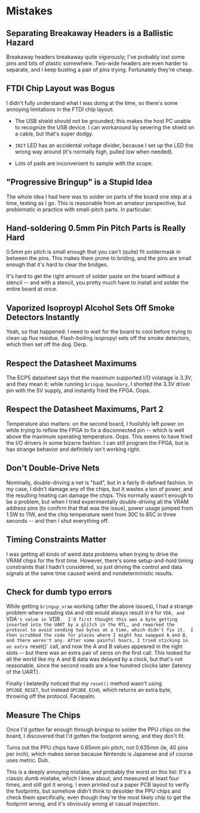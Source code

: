 # Mistakes

## Separating Breakaway Headers is a Ballistic Hazard

Breakaway headers breakaway quite vigorously; I've probably lost some pins and
bits of plastic somewhere. Two-wide headers are even harder to separate, and I
keep busting a pair of pins trying. Fortunately they're cheap.

## FTDI Chip Layout was Bogus

I didn't fully understand what I was doing at the time, so there's some annoying limitations in the FTDI chip layout:

* The USB shield should not be grounded; this makes the host PC unable to recognize the USB device. I can workaround by severing the shield on a cable, but that's super dodgy.

* `INIT` LED has an accidental voltage divider, because I set up the LED the wrong way around (it's normally high, pulled low when needed).

* Lots of pads are inconvenient to sample with the scope.

## "Progressive Bringup" is a Stupid Idea

The whole idea I had here was to solder on parts of the board one step at a time, testing as I go. This is reasonable from an amateur perspective, but problematic in practice with small-pitch parts. In particular:

## Hand-soldering 0.5mm Pin Pitch Parts is Really Hard

0.5mm pin pitch is small enough that you can't (quite) fit soldermask in between the pins. This makes them prone to briding, and the pins are small enough that it's hard to clear the bridges.

It's hard to get the right amount of solder paste on the board without a stencil -- and with a stencil, you pretty much have to install and solder the entire board at once.

## Vaporized Isoproypl Alcohol Sets Off Smoke Detectors Instantly

Yeah, so that happened: I need to wait for the board to cool before trying to clean up flux residue. Flash-boiling isopropyl sets off the smoke detectors, which then set off the dog. Derp.

## Respect the Datasheet Maximums

The ECP5 datasheet says that the maximum supported I/O volatage is 3.3V, and they mean it: while running `bringup_boundary`, I shorted the 3.3V driver pin with the 5V supply, and instantly fried the FPGA.  Oops.

## Respect the Datasheet Maximums, Part 2

Temperature also matters: on the second board, I foolishly left power on while trying to reflow the FPGA to fix a disconnected pin -- which is well above the maximum operating temperature.  Oops.  This seems to have fried the I/O drivers in some bizarre fashion.  I can still program the FPGA, but is has strange behavior and definitely isn't working right.

## Don't Double-Drive Nets

Nominally, double-driving a net is "bad", but in a fairly ill-defined fashion.  In my case, I didn't damage any of the chips, but it wastes a ton of power, and the resulting heating can damage the chips.  This normally wasn't enough to be a problem, but when I tried experimentally double-driving all the VRAM address pins (to confirm that that was the issue), power usage jumped from 1.5W to 11W, and the chip temperature went from 30C to 85C in three seconds -- and then I shut everything off.

## Timing Constraints Matter

I was getting all kinds of weird data problems when trying to drive the VRAM chips for the first time.  However, there's some setup-and-hold timing constraints that I hadn't considered, so just driving the control and data signals at the same time caused weird and nondeterministic results.

## Check for dumb typo errors

While getting `bringup_vram` working (after the above issues), I had a strange problem where reading `VDA` and `VDB` would always result in `0` for `VDA, and `VDA`'s value in `VDB`.  I'd first thought this was a byte getting inserted into the UART by a glitch in the RTL, and reworked the protocol to avoid sending two bytes at a time, which didn't fix it.  I then scrubbed the code for places where I might has swapped A and B, and there weren't any. After some painful hours, I tried sticking in an extra `reset()` call, and now the A and B values appeared in the right slots -- but there was an extra pair of zeros on the first call.  This looked for all the world like my A and B data was delayed by a clock, but that's not reasonable, since the second reads are a few hundred clocks later (latency of the UART).

Finally I belatedly noticed that my `reset()` method wasn't using `OPCODE_RESET`, but instead `OPCODE_ECHO`, which returns an extra byte, throwing off the protocol.  Facepalm.

## Measure The Chips

Once I'd gotten far enough through bringup to solder the PPU chips on the board, I discovered that I'd gotten the footprint wrong, and they don't fit.

Turns out the PPU chips have 0.65mm pin pitch, not 0.635mm (ie, 40 pins per inch), which makes sense because Nintendo is Japanese and of course uses metric.  Duh.

This is a deeply annoying mistake, and probably the worst on this list: It's a classic dumb mistake, which I knew about, and measured at least four times, and *still* got it wrong.  I even printed out a paper PCB layout to verify the footprints, but somehow didn't think to desolder the PPU chips and check them specifically, even though they're the most likely chip to get the footprint wrong, and it's obviously wrong at casual inspection.
